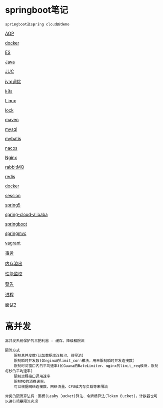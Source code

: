 # springboot笔记

```text
springboot及spring cloud的demo
```

[AOP](./README_FILES/README_AOP.md)

[docker](./README_FILES/README_docker.md)

[ES](./README_FILES/README_es.md)

[Java](./README_FILES/README_java.md)

[JUC](./README_FILES/README_juc.md)

[jvm调优](./README_FILES/README_jvm调优.md)

[k8s](./README_FILES/README_k8s.md)

[Linux](./README_FILES/README_Linux.md)

[lock](./README_FILES/README_lock.md)

[maven](./README_FILES/README_maven.md)

[mysql](./README_FILES/README_msyql.md)

[mybatis](./README_FILES/README_mybatis.md)

[nacos](./README_FILES/README_nacos.md)

[Nginx](./README_FILES/README_Nginx.md)

[rabbitMQ](./README_FILES/README_rabbitMQ.md)

[redis](./README_FILES/README_redis.md)

[docker](./README_FILES/README_docker.md)

[session](./README_FILES/README_session.md)

[spring5](./README_FILES/README_spring5.md)

[spring-cloud-alibaba](./README_FILES/README_spring-cloud-alibaba.md)

[springboot](./README_FILES/README_springboot.md)

[springmvc](./README_FILES/README_springmvc.md)

[vagrant](./README_FILES/README_vagrant.md)

[事务](./README_FILES/README_事务.md)

[内存溢出](./README_FILES/README_内存溢出.md)

[性能监控](./README_FILES/README_性能监控.md)

[警告](./README_FILES/README_警告.md)

[进程](./README_FILES/README_进程.md)

[面试2](./README_FILES/README_面试2.md)

# 高并发

```
高并发系统保护的三把利器 : 缓存、降级和限流
```

```text
限流方式
    限制总并发数(比如数据库连接池、线程池)
    限制瞬时并发数(如nginx的limit_conn模块，用来限制瞬时并发连接数)
    限制时间窗口内的平均速率(如Guava的RateLimiter、nginx的limit_req模块，限制每秒的平均速率)
    限制远程接口调用速率
    限制MQ的消费速率。
    可以根据网络连接数、网络流量、CPU或内存负载等来限流

常见的限流算法有：漏桶(Leaky Bucket)算法、令牌桶算法(Token Bucket)，计数器也可以进行粗暴限流实现
```
